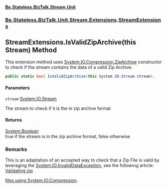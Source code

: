 #### [Be.Stateless.BizTalk.Stream.Unit](README.md 'README')
### [Be.Stateless.BizTalk.Unit.Stream.Extensions](Be.Stateless.BizTalk.Unit.Stream.Extensions.md 'Be.Stateless.BizTalk.Unit.Stream.Extensions').[StreamExtensions](StreamExtensions.md 'Be.Stateless.BizTalk.Unit.Stream.Extensions.StreamExtensions')

## StreamExtensions.IsValidZipArchive(this Stream) Method

This extension method uses [System.IO.Compression.ZipArchive](https://docs.microsoft.com/en-us/dotnet/api/System.IO.Compression.ZipArchive 'System.IO.Compression.ZipArchive') constructor to check if the stream contains the data of a valid
Zip Archive.

```csharp
public static bool IsValidZipArchive(this System.IO.Stream stream);
```
#### Parameters

<a name='Be.Stateless.BizTalk.Unit.Stream.Extensions.StreamExtensions.IsValidZipArchive(thisSystem.IO.Stream).stream'></a>

`stream` [System.IO.Stream](https://docs.microsoft.com/en-us/dotnet/api/System.IO.Stream 'System.IO.Stream')

The stream to check if it is the in zip archive format

#### Returns
[System.Boolean](https://docs.microsoft.com/en-us/dotnet/api/System.Boolean 'System.Boolean')  
true if the stream is in the zip archive format, false otherwise

### Remarks
This is an adaptation of an accepted way to check that a Zip File is valid by leveraging the [System.IO.InvalidDataException](https://docs.microsoft.com/en-us/dotnet/api/System.IO.InvalidDataException 'System.IO.InvalidDataException'), see the following article: <a href="https://stackoverflow.com/questions/38970926/validating-zip-files-using-system-io-compression">Validating zip
files using System.IO.Compression</a>.